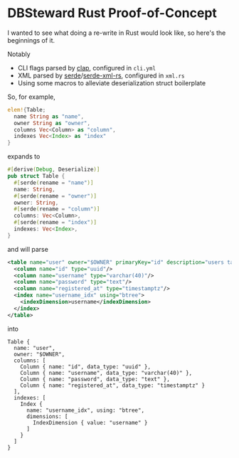 # DBSteward Rust Proof-of-Concept

I wanted to see what doing a re-write in Rust would look like, so here's the beginnings of it.

Notably

* CLI flags parsed by [clap](https://github.com/clap-rs/clap), configured in `cli.yml`
* XML parsed by [serde](https://github.com/serde-rs/serde)/[serde-xml-rs](https://github.com/RReverser/serde-xml-rs), configured in `xml.rs`
* Using some macros to alleviate deserialization struct boilerplate

So, for example,

```rust
elem!{Table;
  name String as "name",
  owner String as "owner",
  columns Vec<Column> as "column",
  indexes Vec<Index> as "index"
}
```

expands to

```rust
#[derive(Debug, Deserialize)]
pub struct Table {
  #[serde(rename = "name")]
  name: String,
  #[serde(rename = "owner")]
  owner: String,
  #[serde(rename = "column")]
  columns: Vec<Column>,
  #[serde(rename = "index")]
  indexes: Vec<Index>,
}
```

and will parse

```xml
<table name="user" owner="$OWNER" primaryKey="id" description="users table">
  <column name="id" type="uuid"/>
  <column name="username" type="varchar(40)"/>
  <column name="password" type="text"/>
  <column name="registered_at" type="timestamptz"/>
  <index name="username_idx" using="btree">
    <indexDimension>username</indexDimension>
  </index>
</table>
```

into

```
Table {
  name: "user",
  owner: "$OWNER",
  columns: [
    Column { name: "id", data_type: "uuid" },
    Column { name: "username", data_type: "varchar(40)" },
    Column { name: "password", data_type: "text" },
    Column { name: "registered_at", data_type: "timestamptz" }
  ],
  indexes: [
    Index {
      name: "username_idx", using: "btree",
      dimensions: [
        IndexDimension { value: "username" }
      ]
    }
  ]
}
```
